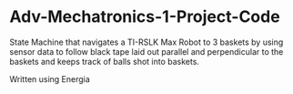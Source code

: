 # Adv-Mechatronics-1-Project-Code
State Machine that navigates a TI-RSLK Max Robot to 3 baskets by using sensor data to follow black tape laid out parallel and perpendicular to the baskets and keeps track of balls shot into baskets.

Written using Energia
